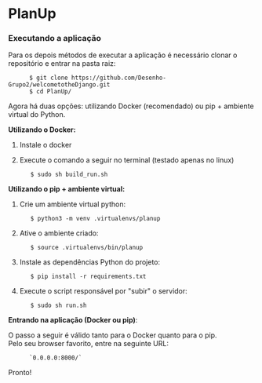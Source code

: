 # PlanUp

### Executando a aplicação

Para os depois métodos de executar a aplicação é necessário clonar o repositório e entrar na pasta raiz:<br>

          $ git clone https://github.com/Desenho-Grupo2/welcometotheDjango.git
          $ cd PlanUp/

Agora há duas opções: utilizando Docker (recomendado) ou pip + ambiente virtual do Python.

**Utilizando o Docker:**

1) Instale o docker<br>
2) Execute o comando a seguir no terminal (testado apenas no linux)

          $ sudo sh build_run.sh

**Utilizando o pip + ambiente virtual:**

1) Crie um ambiente virtual python:

          $ python3 -m venv .virtualenvs/planup

2) Ative o ambiente criado:

          $ source .virtualenvs/bin/planup

3) Instale as dependências Python do projeto:

          $ pip install -r requirements.txt

4) Execute o script responsável por "subir" o servidor:

          $ sudo sh run.sh

**Entrando na aplicação (Docker ou pip)**:

O passo a seguir é válido tanto para o Docker quanto para o pip.<br>
Pelo seu browser favorito, entre na seguinte URL:

          `0.0.0.0:8000/`

Pronto!

